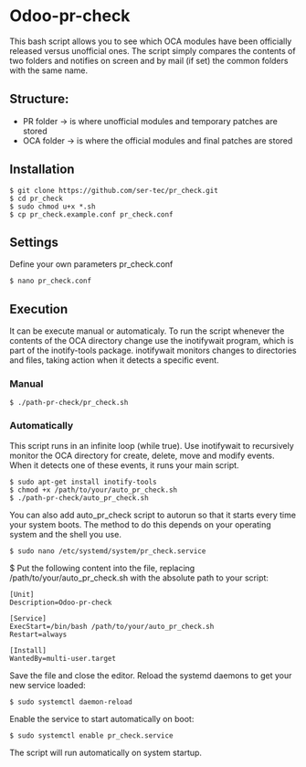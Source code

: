 # Odoo-pr-check
This bash script allows you to see which OCA modules have been officially released versus unofficial ones.
The script simply compares the contents of two folders and notifies on screen and by mail (if set) the common folders with the same name.

## Structure:
* PR folder -> is where unofficial modules and temporary patches are stored
* OCA folder -> is where the official modules and final patches are stored

## Installation
```
$ git clone https://github.com/ser-tec/pr_check.git
$ cd pr_check
$ sudo chmod u+x *.sh
$ cp pr_check.example.conf pr_check.conf
```
## Settings
Define your own parameters pr_check.conf
```
$ nano pr_check.conf
```
## Execution
It can be execute manual or automaticaly.
To run the script whenever the contents of the OCA directory change use the inotifywait program, which is part of the inotify-tools package.
inotifywait monitors changes to directories and files, taking action when it detects a specific event.

### Manual
```
$ ./path-pr-check/pr_check.sh 
```
### Automatically
This script runs in an infinite loop (while true). Use inotifywait to recursively monitor the OCA directory for create, delete, move and modify events. When it detects one of these events, it runs your main script.
```
$ sudo apt-get install inotify-tools
$ chmod +x /path/to/your/auto_pr_check.sh 
$ ./path-pr-check/auto_pr_check.sh
```
You can also add auto_pr_check script to autorun so that it starts every time your system boots.
The method to do this depends on your operating system and the shell you use.
```
$ sudo nano /etc/systemd/system/pr_check.service
```
$ Put the following content into the file, replacing /path/to/your/auto_pr_check.sh with the absolute path to your script:
```
[Unit]
Description=Odoo-pr-check

[Service]
ExecStart=/bin/bash /path/to/your/auto_pr_check.sh
Restart=always

[Install]
WantedBy=multi-user.target
```
Save the file and close the editor.
Reload the systemd daemons to get your new service loaded:
```
$ sudo systemctl daemon-reload
```
Enable the service to start automatically on boot:
```
$ sudo systemctl enable pr_check.service
```
The script will run automatically on system startup.
